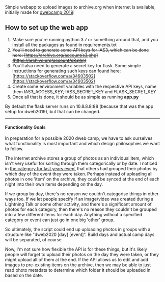 Simple webapp to upload images to archive.org when internet is available, initially made for [dwebcamp 2019](https://dwebcamp.org/)!

## How to set up the web app
1. Make sure you're running python 3.7 or something around that, and you install all the packages as found in requirements.txt
2. ~~You'll need to generate some API keys for IAS3, which can be done here: [https://archive.org/account/s3.php](https://archive.org/account/s3.php)~~
3. You'll also need to generate a secret key for flask. Some simple instructions for generating such keys can found here: [https://stackoverflow.com/a/34903502](https://stackoverflow.com/a/34903502)
4. Create some environment variables with the respective API keys, name them ~~IAS3_ACCESS_KEY, IAS3_SECRET_KEY and~~ FLASK_SECRET_KEY 
5. Once all that is done, it should be as simple as running **app.py**

By default the flask server runs on 10.8.8.8:88 (because that was the app setup for dweb2019), but that can be changed. 

---

#### Functionality Goals
In preparation for a possible 2020 dweb camp, we have to ask ourselves what functionality is most important and which design philosophies we want to follow.

The internet archive stores a group of photos as an individual item, which isn't very useful for sorting through them categorically or by date. I noticed in [the category for last years event](https://archive.org/details/dwebcamp2019) that others had grouped their photos by which day of the event they were taken. Perhaps instead of uploading all photos in one 'item' on the archive, they could be synced at the end of each night into their own items depending on the day.

If we group by day, there's no reason we couldn't categorise things in other ways too. If we let people specify if an image/video was created during a Lightning Talk or some other activity, and there's a significant amount of photos for each category, then there's no reason they couldn't be grouped into a few different items for each day. Anything without a specified category or event can just go in one big 'other' group.

So ultimately, the script could end up uploading photos in groups with a structure like "dweb2020 \[day\] \[event\]". Build days and actual camp days will be separated, of course.

Now, I'm not sure how flexible the API is for these things, but it's likely people will forget to upload their photos on the day they were taken, or they might upload all of them at the end. If the API allows us to edit and add images to pre-existing items on the archive, then we may be able to just read photo metadata to determine which folder it should be uploaded in based on the date.
